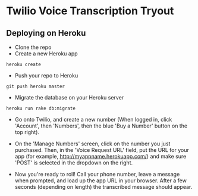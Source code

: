 Twilio Voice Transcription Tryout
=====

Deploying on Heroku
---

- Clone the repo
- Create a new Heroku app

`heroku create`

- Push your repo to Heroku

`git push heroku master`

- Migrate the database on your Heroku server

`heroku run rake db:migrate`

- Go onto Twilio, and create a new number (When logged in, click 'Account', then 'Numbers', then the blue 'Buy a Number' button on the top right).

- On the 'Manage Numbers' screen, click on the number you just purchased. Then, in the 'Voice Request URL' field, put the URL for your app (for example, http://myappname.herokuapp.com/) and make sure 'POST' is selected in the dropdown on the right.

- Now you're ready to roll! Call your phone number, leave a message when prompted, and load up the app URL in your browser. After a few seconds (depending on length) the transcribed message should appear.


